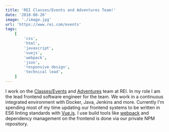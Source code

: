 ```yaml
---
title: 'REI Classes/Events and Adventures Team!'
date: '2018-08-20'
image: './image.jpg'
url: 'https://www.rei.com/events'
tags:
    [
        'css',
        'html',
        'javascript',
        'vuejs',
        'webpack',
        'json',
        'responsive design',
        'technical lead',
    ]
---
```


I work on the [Classes/Events](https://www.rei.com/events) and [Adventures](https://www.rei.com/adventures) team at REI. In my role I am the lead frontend software engineer for the team. We work in a continuous integrated environment with Docker, Java, Jenkins and more. Currently I'm spending most of my time updating our frontend systems to be written in ES6 linting standards with [Vue.js](https://vuejs.org). I use build tools like [webpack](https://webpack.js.org) and dependency management on the frontend is done via our private NPM repository.
